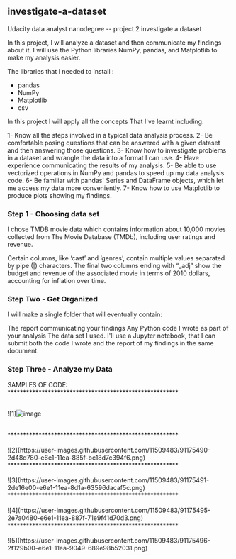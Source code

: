 ## investigate-a-dataset
Udacity data analyst nanodegree -- project 2 investigate a dataset

In this project, I will analyze a dataset and then communicate my findings about it. I will use the Python libraries NumPy, pandas, and Matplotlib to make my analysis easier.

The libraries that I needed to install :

* pandas
* NumPy
* Matplotlib
* csv

In this project I will apply all the concepts That I've learnt including:

1- Know all the steps involved in a typical data analysis process.
2- Be comfortable posing questions that can be answered with a given dataset and then answering those questions.
3- Know how to investigate problems in a dataset and wrangle the data into a format I can use.
4- Have experience communicating the results of my analysis.
5- Be able to use vectorized operations in NumPy and pandas to speed up my data analysis code.
6- Be familiar with pandas' Series and DataFrame objects, which let me access my data more conveniently.
7- Know how to use Matplotlib to produce plots showing my findings.


### Step 1 - Choosing data set

I chose TMDB movie data which contains information about 10,000 movies collected from The Movie Database (TMDb), including user ratings and revenue.

Certain columns, like ‘cast’ and ‘genres’, contain multiple values separated by pipe (|) characters.
The final two columns ending with “_adj” show the budget and revenue of the associated movie in terms of 2010 dollars, accounting for inflation over time.

### Step Two - Get Organized

I will make a single folder that will eventually contain:

The report communicating your findings
Any Python code I wrote as part of your analysis
The data set I used.
I'll use a Jupyter notebook, that I can submit both the code I wrote and the report of my findings in the same document.

### Step Three - Analyze my Data


SAMPLES OF CODE:
<BR>
*******************************************************<BR>
<BR>

![1]![image](https://user-images.githubusercontent.com/96214618/160298511-5d9cb0db-e650-4123-bad0-2e5250b1f913.png)

<BR>
*******************************************************<BR>
<BR>
![2](https://user-images.githubusercontent.com/11509483/91175490-2d48d780-e6e1-11ea-885f-bc18d7c394f6.png)

<BR>
*******************************************************<BR>
<BR>
![3](https://user-images.githubusercontent.com/11509483/91175491-2de16e00-e6e1-11ea-8d1a-63596dacaf5c.png)

<BR>
*******************************************************<BR>
<BR>
![4](https://user-images.githubusercontent.com/11509483/91175495-2e7a0480-e6e1-11ea-887f-71e9f41d70d3.png)

<BR>
*******************************************************<BR>
<BR>
![5](https://user-images.githubusercontent.com/11509483/91175496-2f129b00-e6e1-11ea-9049-689e98b52031.png)

